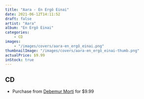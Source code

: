 ```yaml
---
title: "Aara - En Ergô Einai"
date: 2021-06-12T14:11:52
draft: false
artist: "Aara"
album: "En Ergô Einai"
categories:
    - CD
images:
    - "/images/covers/aara-en_ergô_einai.png"
thumbnailImage: "/images/covers/aara-en_ergô_einai-thumb.png"
actualPrice: $9.99
inStock: true
---
```


## CD
* Purchase from [Debemur Morti](https://debemurmorti.aisamerch.com/item/82701) for $9.99
